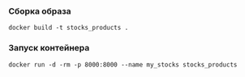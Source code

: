 ### Сборка образа

```
docker build -t stocks_products .
```

### Запуск контейнера

```
docker run -d -rm -p 8000:8000 --name my_stocks stocks_products
```
